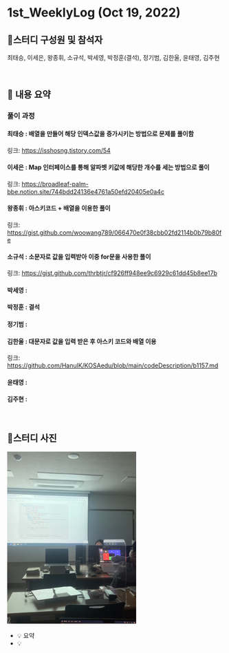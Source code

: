 # 1st_WeeklyLog (Oct 19, 2022)

## 🔻**스터디 구성원 및 참석자**

최태승, 이세은, 왕종휘, 소규석, 박세영, 박정훈(결석), 정기범, 김한울, 윤태영, 김주현

<br>

## 🔻 **내용 요약**

### 풀이 과정

#### 최태승 : 배열을 만들어 해당 인덱스값을 증가시키는 방법으로 문제를 풀이함
링크: https://isshosng.tistory.com/54

#### 이세은 : Map 인터페이스를 통해 알파벳 키값에 해당한 개수를 세는 방법으로 풀이
링크: https://broadleaf-palm-bbe.notion.site/744bdd24136e4761a50efd20405e0a4c

#### 왕종휘 : 아스키코드 + 배열을 이용한 풀이
링크: https://gist.github.com/woowang789/066470e0f38cbb02fd2114b0b79b80fe

#### 소규석 : 소문자로 값을 입력받아 이중 for문을 사용한 풀이
링크: https://gist.github.com/thrbtjr/cf926ff948ee9c6929c61dd45b8ee17b

#### 박세영 :

#### 박정훈 : 결석

#### 정기범 :

#### 김한울 : 대문자로 값을 입력 받은 후 아스키 코드와 배열 이용
링크: https://github.com/HanulK/KOSAedu/blob/main/codeDescription/b1157.md

#### 윤태영 :

#### 김주현 :


<br>

## 🔻**스터디 사진**
<img width="300px" alt="image" src="../image/1st_weekly_img1.jpeg">



<aside>

 - 💡 요약
 - 💡 

</aside>
